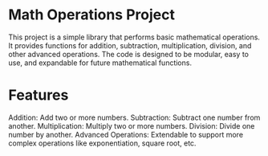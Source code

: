 # Math Operations Project
This project is a simple library that performs basic mathematical operations. It provides functions for addition, subtraction, multiplication, division, and other advanced operations. The code is designed to be modular, easy to use, and expandable for future mathematical functions.

# Features
Addition: Add two or more numbers.
Subtraction: Subtract one number from another.
Multiplication: Multiply two or more numbers.
Division: Divide one number by another.
Advanced Operations: Extendable to support more complex operations like exponentiation, square root, etc.
